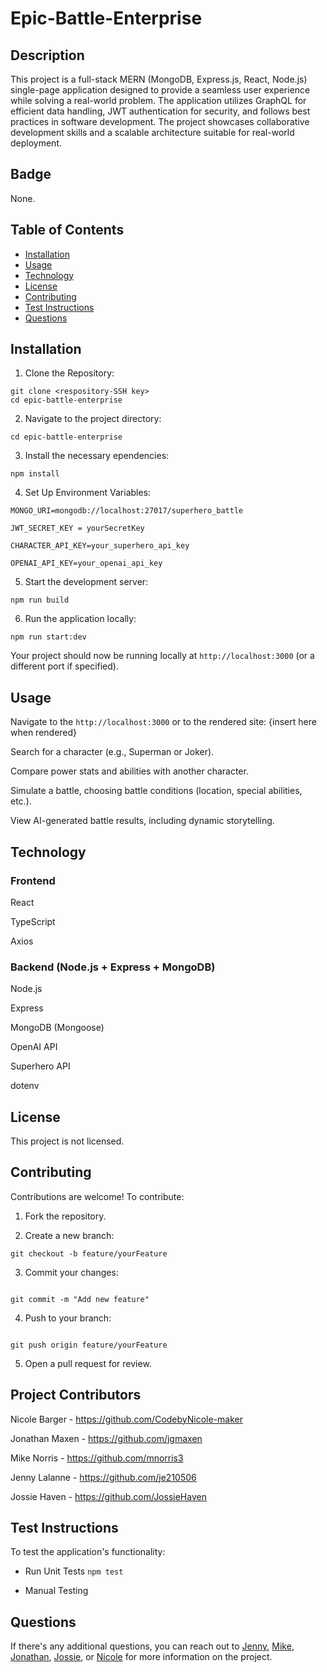 # Epic-Battle-Enterprise


## Description
This project is a full-stack MERN (MongoDB, Express.js, React, Node.js) single-page application designed to provide a seamless user experience while solving a real-world problem. The application utilizes GraphQL for efficient data handling, JWT authentication for security, and follows best practices in software development. The project showcases collaborative development skills and a scalable architecture suitable for real-world deployment.


## Badge
None.


## Table of Contents
- [Installation](#installation)
- [Usage](#usage)
- [Technology](#technology)
- [License](#license)
- [Contributing](#contributing)
- [Test Instructions](#testinstructions)
- [Questions](#questions)
   

## Installation 
1. Clone the Repository:
```
git clone <respository-SSH key>
cd epic-battle-enterprise
```
2. Navigate to the project directory:
```
cd epic-battle-enterprise
```
3. Install the necessary ependencies:
```
npm install
```

4. Set Up Environment Variables:
```
MONGO_URI=mongodb://localhost:27017/superhero_battle

JWT_SECRET_KEY = yourSecretKey

CHARACTER_API_KEY=your_superhero_api_key

OPENAI_API_KEY=your_openai_api_key
```

5. Start the development server:

```
npm run build
```

6. Run the application locally:

```
npm run start:dev
```

Your project should now be running locally at ```http://localhost:3000``` (or a different port if specified).


## Usage 
Navigate to the ```http://localhost:3000``` or to the rendered site: {insert here when rendered}

Search for a character (e.g., Superman or Joker).

Compare power stats and abilities with another character.

Simulate a battle, choosing battle conditions (location, special abilities, etc.).

View AI-generated battle results, including dynamic storytelling.


## Technology
### Frontend

React

TypeScript

Axios


### Backend (Node.js + Express + MongoDB)

Node.js

Express

MongoDB (Mongoose)

OpenAI API 

Superhero API 

dotenv


## License 
This project is not licensed. 


## Contributing 
Contributions are welcome! To contribute:
1. Fork the repository.

2. Create a new branch:
```
git checkout -b feature/yourFeature
```

3. Commit your changes:
```

git commit -m "Add new feature"
```

4. Push to your branch:
```

git push origin feature/yourFeature
```

5. Open a pull request for review.

## Project Contributors
Nicole Barger - https://github.com/CodebyNicole-maker

Jonathan Maxen - https://github.com/jgmaxen

Mike Norris - https://github.com/mnorris3

Jenny Lalanne - https://github.com/je210506

Jossie Haven - https://github.com/JossieHaven


## Test Instructions 
To test the application's functionality:

-  Run Unit Tests
```npm test```

-  Manual Testing


## Questions 
If there's any additional questions, you can reach out to [Jenny](https://github.com/je210506), [Mike](https://github.com/mnorris3), [Jonathan](https://github.com/jgmaxen), [Jossie](https://github.com/JossieHaven), or [Nicole](https://github.com/CodebyNicole-maker) for more information on the project.
